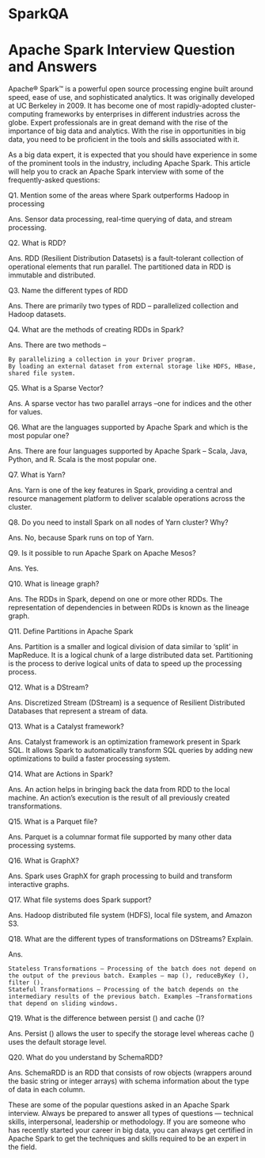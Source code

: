 # SparkQA
# Apache Spark Interview Question and Answers

Apache® Spark™ is a powerful open source processing engine built around speed, ease of use, and sophisticated analytics. It was originally developed at UC Berkeley in 2009. It has become one of most rapidly-adopted cluster-computing frameworks by enterprises in different industries across the globe. Expert professionals are in great demand with the rise of the importance of big data and analytics. With the rise in opportunities in big data, you need to be proficient in the tools and skills associated with it.

As a big data expert, it is expected that you should have experience in some of the prominent tools in the industry, including Apache Spark. This article will help you to crack an Apache Spark interview with some of the frequently-asked questions: 

Q1.  Mention some of the areas where Spark outperforms Hadoop in processing

 

Ans. Sensor data processing, real-time querying of data, and stream processing.
 
Q2.  What is RDD?

 

Ans. RDD (Resilient Distribution Datasets) is a fault-tolerant collection of operational elements that run parallel. The partitioned data in RDD is immutable and distributed.

 
Q3.  Name the different types of RDD

 

Ans. There are primarily two types of RDD – parallelized collection and Hadoop datasets.

 
Q4.  What are the methods of creating RDDs in Spark?

 

Ans. There are two methods –

    By parallelizing a collection in your Driver program.
    By loading an external dataset from external storage like HDFS, HBase, shared file system.

 
Q5.  What is a Sparse Vector?

 

Ans. A sparse vector has two parallel arrays –one for indices and the other for values.
 
Q6.  What are the languages supported by Apache Spark and which is the most popular one?

 

Ans. There are four languages supported by Apache Spark – Scala, Java, Python, and R. Scala is the most popular one.
 
Q7.  What is Yarn?

 

Ans. Yarn is one of the key features in Spark, providing a central and resource management platform to deliver scalable operations across the cluster.

 
 
Q8.  Do you need to install Spark on all nodes of Yarn cluster? Why?

 

Ans. No, because Spark runs on top of Yarn.
 
Q9.  Is it possible to run Apache Spark on Apache Mesos?

 

Ans. Yes.



Q10.  What is lineage graph?

 

Ans. The RDDs in Spark, depend on one or more other RDDs. The representation of dependencies in between RDDs is known as the lineage graph.

 
Q11.  Define Partitions in Apache Spark

 

Ans. Partition is a smaller and logical division of data similar to ‘split’ in MapReduce. It is a logical chunk of a large distributed data set. Partitioning is the process to derive logical units of data to speed up the processing process.

 
Q12.  What is a DStream?

 

Ans. Discretized Stream (DStream) is a sequence of Resilient Distributed Databases that represent a stream of data.

 
Q13.  What is a Catalyst framework?

 

Ans. Catalyst framework is an optimization framework present in Spark SQL. It allows Spark to automatically transform SQL queries by adding new optimizations to build a faster processing system.

 
Q14.  What are Actions in Spark?

 

Ans. An action helps in bringing back the data from RDD to the local machine. An action’s execution is the result of all previously created transformations. 

Q15.  What is a Parquet file?

 

Ans. Parquet is a columnar format file supported by many other data processing systems.
 
Q16.  What is GraphX?

 

Ans. Spark uses GraphX for graph processing to build and transform interactive graphs.
 
Q17.  What file systems does Spark support?

 

Ans. Hadoop distributed file system (HDFS), local file system, and Amazon S3.

Q18.  What are the different types of transformations on DStreams? Explain.

 

Ans.

    Stateless Transformations – Processing of the batch does not depend on the output of the previous batch. Examples – map (), reduceByKey (), filter ().
    Stateful Transformations – Processing of the batch depends on the intermediary results of the previous batch. Examples –Transformations that depend on sliding windows.

 
Q19.  What is the difference between persist () and cache ()?

 

Ans. Persist () allows the user to specify the storage level whereas cache () uses the default storage level.
 
Q20.  What do you understand by SchemaRDD?

 

Ans. SchemaRDD is an RDD that consists of row objects (wrappers around the basic string or integer arrays) with schema information about the type of data in each column.

These are some of the popular questions asked in an Apache Spark interview. Always be prepared to answer all types of questions — technical skills, interpersonal, leadership or methodology. If you are someone who has recently started your career in big data, you can always get certified in Apache Spark to get the techniques and skills required to be an expert in the field.
